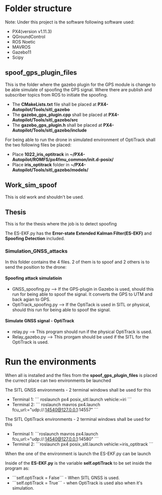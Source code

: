 
# Folder structure
Note: Under this project is the software following software used:

*  PX4(version v1.11.3)
*  QGroundControl
*  ROS Noetic
*  MAVROS
*  Gazebo11
*  Scipy

## spoof_gps_plugin_files
This is the folder where the gazebo plugin for the GPS module is change to be able simulate of spoofing the GPS signal.
Where there are publish and subscriber topics from ROS to initiate the spoofing. 

* The **CMakeLists.txt** file shall be placed at **PX4-Autopilot/Tools/sitl_gazebo**
* The **gazebo_gps_plugin.cpp** shall be placed at **PX4-Autopilot/Tools/sitl_gazebo/src**
* The **gazebo_gps_plugin.h** shall be placed at **PX4-Autopilot/Tools/sitl_gazebo/include**

For being able to run the drone in simulated environment of OptiTrack shall the two following files be placed:

* Place **1022_iris_optitrack** in **~/PX4-Autopilot/ROMFS/px4fmu_common/init.d-posix/**
* Place **iris_optitrack** folder in **~/PX4-Autopilot/Tools/sitl_gazebo/models/**


## Work_sim_spoof
This is old work and shouldn't be used.

## Thesis
This is for the thesis where the job is to detect spoofing

The ES-EKF.py has the **Error-state Extended Kalman Filter(ES-EKF)** and **Spoofing Detection** included.

### Simulation_GNSS_attacks
In this folder contains the 4 files. 2 of them is to spoof and 2 others is to send the position to the drone:

#### Spoofing attack simulatioin
* GNSS_spoofing.py --> If the GPS-plugin in Gazebo is used, should this run for being able to spoof the signal. It converts the GPS to UTM and back agian to GPS.
* OptiTrack_spoofing.py --> If the OptiTack is used in SITL or physical, should this run for being able to spoof the signal.

#### Simulate GNSS signal - OptiTrack
* relay.py --> This program should run if the physical OptiTrack is used.
* Relay_gazebo.py --> This prorgam should be used if the SITL for the OptiTrack is used.

# Run the environments

When all is installed and the files from the **spoof_gps_plugin_files** is placed the currect place can two environments be launched

The SITL GNSS environments - 2 terminal windows shall be used for this
* Terminal 1: 
´´´
roslaunch px4 posix_sitl.launch vehicle:=iri 
´´´
* Terminal 2: 
´´´
roslaunch mavros px4.launch fcu_url:="udp://:14540@127.0.0.1:14557" 
´´´

The SITL OptiTrack environments - 2 terminal windows shall be used for this

* Terminal 1: ´´´roslaunch mavros px4.launch fcu_url:="udp://:14540@127.0.0.1:14580" ´´´
* Terminal 2: ´´´roslaunch px4 posix_sitl.launch vehicle:=iris_optitrack ´´´

When the one of the environment is launch the ES-EKF.py can be launch

Inside of the **ES-EKF.py** is the variable **self.optiTrack** to be set inside the program as:
* ´´´self.optiTrack = False´´´ - When SITL GNSS is used.
* ´´´self.optiTrack = True´´´ - when OptiTrack is used also when it's simulation.


